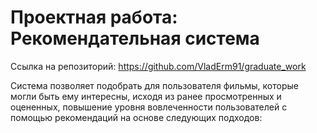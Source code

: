 # Проектная работа: Рекомендательная система

Ссылка на репозиторий: https://github.com/VladErm91/graduate_work

Система позволяет подобрать для пользователя фильмы, которые могли быть ему интересны, исходя из ранее просмотренных и оцененных, 
повышение уровня вовлеченности пользователей с помощью рекомендаций на основе следующих подходов:

